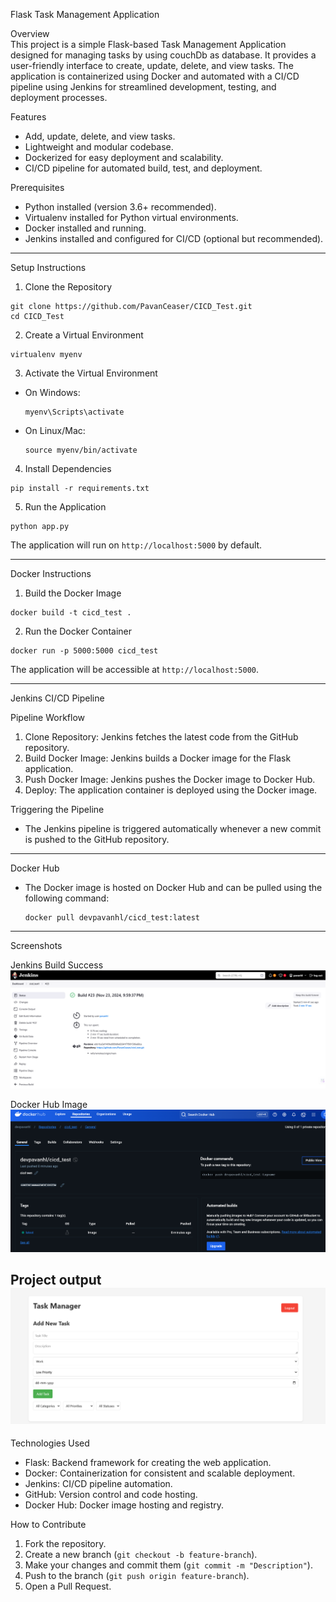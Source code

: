 
Flask Task Management Application

Overview  
This project is a simple Flask-based Task Management Application designed for managing tasks by using couchDb as database. It provides a user-friendly interface to create, update, delete, and view tasks. The application is containerized using Docker and automated with a CI/CD pipeline using Jenkins for streamlined development, testing, and deployment processes.


Features  
- Add, update, delete, and view tasks.  
- Lightweight and modular codebase.  
- Dockerized for easy deployment and scalability.  
- CI/CD pipeline for automated build, test, and deployment.  


Prerequisites  
- Python installed (version 3.6+ recommended).  
- Virtualenv installed for Python virtual environments.  
- Docker installed and running.  
- Jenkins installed and configured for CI/CD (optional but recommended).  

---

Setup Instructions  

1. Clone the Repository  
```
git clone https://github.com/PavanCeaser/CICD_Test.git
cd CICD_Test
```

2. Create a Virtual Environment  
```
virtualenv myenv
```

3. Activate the Virtual Environment  
- On Windows:  
  ```
  myenv\Scripts\activate
  ```
- On Linux/Mac:  
  ```
  source myenv/bin/activate
  ```

4. Install Dependencies  
```
pip install -r requirements.txt
```

5. Run the Application  
```
python app.py
```
The application will run on `http://localhost:5000` by default.

---

Docker Instructions  

1. Build the Docker Image  
```
docker build -t cicd_test .
```

2. Run the Docker Container  
```
docker run -p 5000:5000 cicd_test
```
The application will be accessible at `http://localhost:5000`.

---

Jenkins CI/CD Pipeline  

Pipeline Workflow  
1. Clone Repository: Jenkins fetches the latest code from the GitHub repository.  
2. Build Docker Image: Jenkins builds a Docker image for the Flask application.  
3. Push Docker Image: Jenkins pushes the Docker image to Docker Hub.  
4. Deploy: The application container is deployed using the Docker image.

Triggering the Pipeline  
- The Jenkins pipeline is triggered automatically whenever a new commit is pushed to the GitHub repository.

---

Docker Hub  
- The Docker image is hosted on Docker Hub and can be pulled using the following command:  
  ```
  docker pull devpavanhl/cicd_test:latest
  ```

---

Screenshots  

Jenkins Build Success  
![Jenkins Build](image.png)

Docker Hub Image  
![Docker Hub Image](image-1.png)

Project output
![alt text](image-2.png)
---

Technologies Used  
- Flask: Backend framework for creating the web application.  
- Docker: Containerization for consistent and scalable deployment.  
- Jenkins: CI/CD pipeline automation.  
- GitHub: Version control and code hosting.  
- Docker Hub: Docker image hosting and registry.



How to Contribute  
1. Fork the repository.  
2. Create a new branch (`git checkout -b feature-branch`).  
3. Make your changes and commit them (`git commit -m "Description"`).  
4. Push to the branch (`git push origin feature-branch`).  
5. Open a Pull Request.


